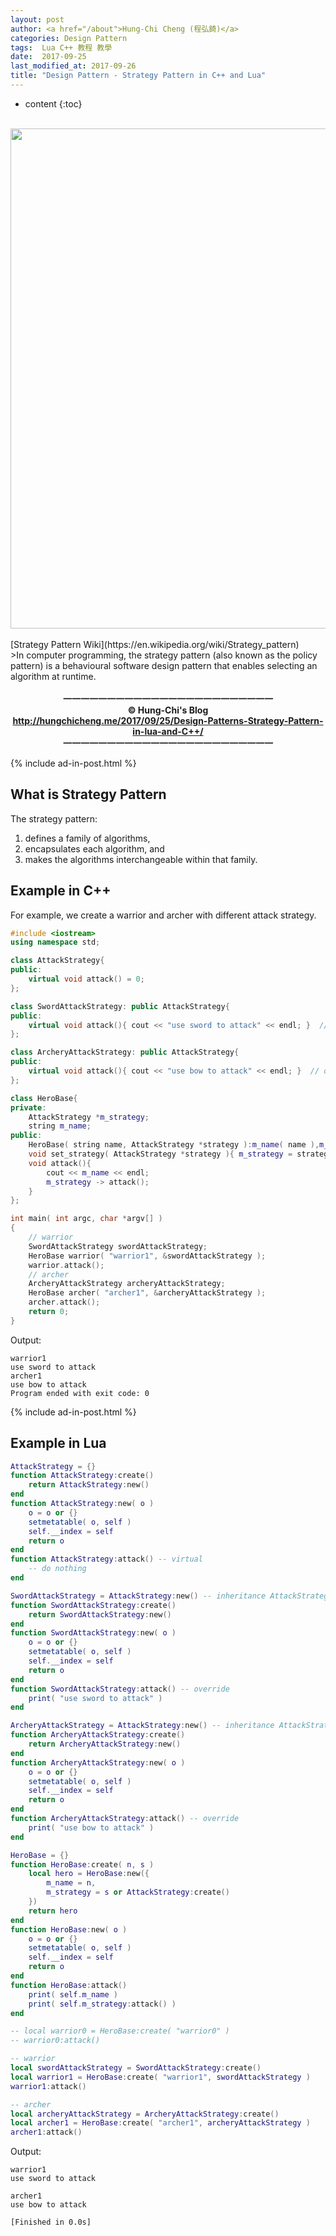 ```yaml
---
layout: post
author: <a href="/about">Hung-Chi Cheng (程弘錡)</a>
categories: Design Pattern
tags:  Lua C++ 教程 教學 
date:  2017-09-25
last_modified_at: 2017-09-26
title: "Design Pattern - Strategy Pattern in C++ and Lua"
---
```

<!--                Title 的建議最大長度                   -->

* content
{:toc}

<!-- 文章概要 -->
<center><br>
<img src="https://upload.wikimedia.org/wikipedia/commons/4/45/W3sDesign_Strategy_Design_Pattern_UML.jpg" width="800" itemprop="image">
</center><br>
[Strategy Pattern Wiki](https://en.wikipedia.org/wiki/Strategy_pattern)<br>
>In computer programming, the strategy pattern (also known as the policy pattern) is a behavioural software design pattern that enables selecting an algorithm at runtime. 

<!-- more -->


<!-- 著作權start -->
<center><b><br>
一一一一一一一一一一一一一一一一一一一一一一一一<br>
&copy; Hung-Chi's Blog<br>
<a href="http://hungchicheng.me/2017/09/25/Design-Patterns-Strategy-Pattern-in-lua-and-C++/" id="link" target="_blank">
	http://hungchicheng.me/2017/09/25/Design-Patterns-Strategy-Pattern-in-lua-and-C++/
</a><br>
一一一一一一一一一一一一一一一一一一一一一一一一
</b></center>
<!-- 著作權end -->

<!-- 手動放廣告 -->
{% include ad-in-post.html %}
<!-- 手動放廣告 -->

## What is Strategy Pattern
The strategy pattern:
1. defines a family of algorithms,
2. encapsulates each algorithm, and
3. makes the algorithms interchangeable within that family.

## Example in C++
For example, we create a warrior and archer with different attack strategy.
```cpp
#include <iostream>
using namespace std;

class AttackStrategy{
public:
    virtual void attack() = 0;
};

class SwordAttackStrategy: public AttackStrategy{
public:
    virtual void attack(){ cout << "use sword to attack" << endl; }  // override 
};

class ArcheryAttackStrategy: public AttackStrategy{
public:
    virtual void attack(){ cout << "use bow to attack" << endl; }  // override 
};

class HeroBase{
private:
    AttackStrategy *m_strategy;
    string m_name;
public:
    HeroBase( string name, AttackStrategy *strategy ):m_name( name ),m_strategy( strategy ){}
    void set_strategy( AttackStrategy *strategy ){ m_strategy = strategy; }
    void attack(){
        cout << m_name << endl;
        m_strategy -> attack();
    }
};

int main( int argc, char *argv[] )
{
    // warrior
    SwordAttackStrategy swordAttackStrategy;
    HeroBase warrior( "warrior1", &swordAttackStrategy );
    warrior.attack();
    // archer
    ArcheryAttackStrategy archeryAttackStrategy;
    HeroBase archer( "archer1", &archeryAttackStrategy );
    archer.attack();
    return 0;
}
```
Output:
```console
warrior1
use sword to attack
archer1
use bow to attack
Program ended with exit code: 0
```

<!-- 手動放廣告 -->
{% include ad-in-post.html %}
<!-- 手動放廣告 -->

## Example in Lua

```lua
AttackStrategy = {}
function AttackStrategy:create()
    return AttackStrategy:new()
end
function AttackStrategy:new( o )
    o = o or {}
    setmetatable( o, self )
    self.__index = self
    return o
end
function AttackStrategy:attack() -- virtual
    -- do nothing
end

SwordAttackStrategy = AttackStrategy:new() -- inheritance AttackStrategy
function SwordAttackStrategy:create()
    return SwordAttackStrategy:new()
end
function SwordAttackStrategy:new( o )
    o = o or {}
    setmetatable( o, self )
    self.__index = self
    return o
end
function SwordAttackStrategy:attack() -- override 
    print( "use sword to attack" )
end

ArcheryAttackStrategy = AttackStrategy:new() -- inheritance AttackStrategy
function ArcheryAttackStrategy:create()
    return ArcheryAttackStrategy:new()
end
function ArcheryAttackStrategy:new( o )
    o = o or {}
    setmetatable( o, self )
    self.__index = self
    return o
end
function ArcheryAttackStrategy:attack() -- override
    print( "use bow to attack" )
end

HeroBase = {}
function HeroBase:create( n, s )
    local hero = HeroBase:new({
        m_name = n,
        m_strategy = s or AttackStrategy:create()
    })
    return hero
end
function HeroBase:new( o )
    o = o or {}
    setmetatable( o, self )
    self.__index = self
    return o
end
function HeroBase:attack()
    print( self.m_name )
    print( self.m_strategy:attack() )
end

-- local warrior0 = HeroBase:create( "warrior0" )
-- warrior0:attack()

-- warrior
local swordAttackStrategy = SwordAttackStrategy:create()
local warrior1 = HeroBase:create( "warrior1", swordAttackStrategy )
warrior1:attack()

-- archer
local archeryAttackStrategy = ArcheryAttackStrategy:create()
local archer1 = HeroBase:create( "archer1", archeryAttackStrategy )
archer1:attack()
```
Output:
```console
warrior1
use sword to attack

archer1
use bow to attack

[Finished in 0.0s]
```